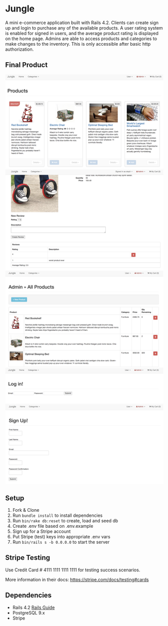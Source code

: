 # Jungle

A mini e-commerce application built with Rails 4.2. Clients can create sign up and login to purchase any of the available products. A user rating system is enabled for signed in users, and the average product rating is displayed on the home page. Admins are able to access products and categories to make changes to the inventory. This is only accessible after basic http authorization.

## Final Product

!["Home Page"](https://raw.githubusercontent.com/SjS16/jungle-rails/master/readme_images/Screen%20Shot%202018-03-03%20at%2011.11.07%20AM.png)
!["Product Page with Review"](https://raw.githubusercontent.com/SjS16/jungle-rails/master/readme_images/Screen%20Shot%202018-03-02%20at%201.22.14%20PM.png)
!["Admin Products Page"](https://raw.githubusercontent.com/SjS16/jungle-rails/master/readme_images/Screen%20Shot%202018-03-03%20at%2011.11.43%20AM.png)
!["Login Page"](https://raw.githubusercontent.com/SjS16/jungle-rails/master/readme_images/Screen%20Shot%202018-03-02%20at%201.22.37%20PM.png)
!["Sign Up Page"](https://raw.githubusercontent.com/SjS16/jungle-rails/master/readme_images/Screen%20Shot%202018-03-02%20at%201.26.28%20PM.png)


## Setup

1. Fork & Clone
2. Run `bundle install` to install dependencies
3. Run `bin/rake db:reset` to create, load and seed db
4. Create .env file based on .env.example
5. Sign up for a Stripe account
6. Put Stripe (test) keys into appropriate .env vars
7. Run `bin/rails s -b 0.0.0.0` to start the server

## Stripe Testing

Use Credit Card # 4111 1111 1111 1111 for testing success scenarios.

More information in their docs: <https://stripe.com/docs/testing#cards>

## Dependencies

* Rails 4.2 [Rails Guide](http://guides.rubyonrails.org/v4.2/)
* PostgreSQL 9.x
* Stripe

